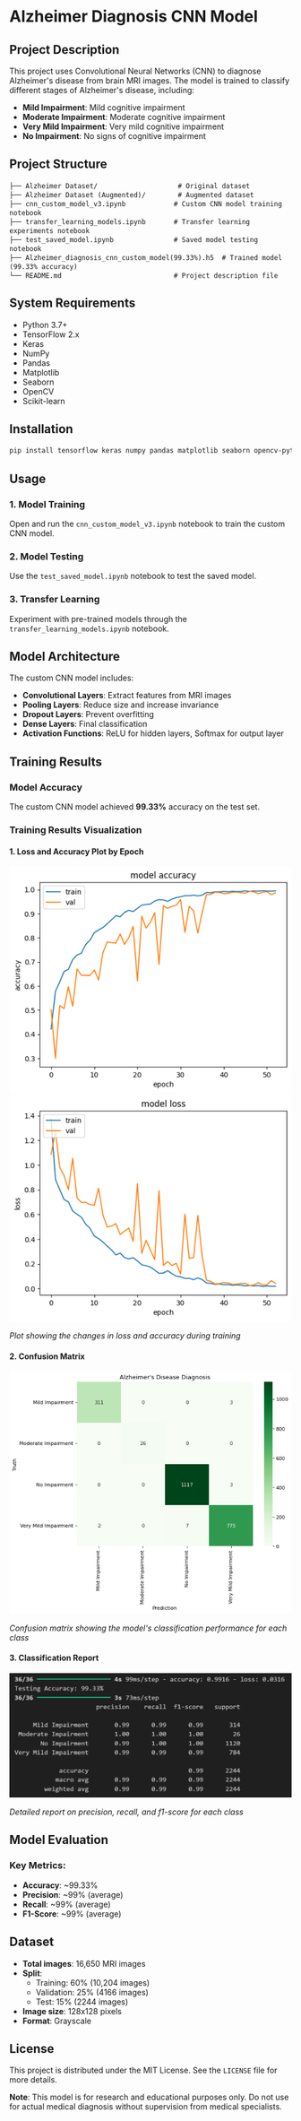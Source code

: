 # Alzheimer Diagnosis CNN Model

## Project Description

This project uses Convolutional Neural Networks (CNN) to diagnose Alzheimer's disease from brain MRI images. The model is trained to classify different stages of Alzheimer's disease, including:

- **Mild Impairment**: Mild cognitive impairment
- **Moderate Impairment**: Moderate cognitive impairment
- **Very Mild Impairment**: Very mild cognitive impairment
- **No Impairment**: No signs of cognitive impairment

## Project Structure

```
├── Alzheimer Dataset/                    # Original dataset
├── Alzheimer Dataset (Augmented)/        # Augmented dataset
├── cnn_custom_model_v3.ipynb            # Custom CNN model training notebook
├── transfer_learning_models.ipynb       # Transfer learning experiments notebook
├── test_saved_model.ipynb               # Saved model testing notebook
├── Alzheimer_diagnosis_cnn_custom_model(99.33%).h5  # Trained model (99.33% accuracy)
└── README.md                            # Project description file
```

## System Requirements

- Python 3.7+
- TensorFlow 2.x
- Keras
- NumPy
- Pandas
- Matplotlib
- Seaborn
- OpenCV
- Scikit-learn

## Installation

```bash
pip install tensorflow keras numpy pandas matplotlib seaborn opencv-python scikit-learn
```

## Usage

### 1. Model Training

Open and run the `cnn_custom_model_v3.ipynb` notebook to train the custom CNN model.

### 2. Model Testing

Use the `test_saved_model.ipynb` notebook to test the saved model.

### 3. Transfer Learning

Experiment with pre-trained models through the `transfer_learning_models.ipynb` notebook.

## Model Architecture

The custom CNN model includes:

- **Convolutional Layers**: Extract features from MRI images
- **Pooling Layers**: Reduce size and increase invariance
- **Dropout Layers**: Prevent overfitting
- **Dense Layers**: Final classification
- **Activation Functions**: ReLU for hidden layers, Softmax for output layer

## Training Results

### Model Accuracy

The custom CNN model achieved **99.33%** accuracy on the test set.

### Training Results Visualization

<!-- Insert training result images here -->

#### 1. Loss and Accuracy Plot by Epoch

![Model Accuracy](images/accuracy.png)
![Model Loss](images/loss.png)

*Plot showing the changes in loss and accuracy during training*

#### 2. Confusion Matrix

![Confusion Matrix](images/confusion_matrix.png)

*Confusion matrix showing the model's classification performance for each class*

#### 3. Classification Report

![Classification Report](images/classification_report.png)

*Detailed report on precision, recall, and f1-score for each class*

## Model Evaluation

### Key Metrics:

- **Accuracy**: ~99.33%
- **Precision**: ~99% (average)
- **Recall**: ~99% (average)
- **F1-Score**: ~99% (average)

## Dataset

- **Total images**: 16,650 MRI images
- **Split**: 
  - Training: 60% (10,204 images)
  - Validation: 25% (4166 images)
  - Test: 15% (2244 images)
- **Image size**: 128x128 pixels
- **Format**: Grayscale

## License

This project is distributed under the MIT License. See the `LICENSE` file for more details.

**Note**: This model is for research and educational purposes only. Do not use for actual medical diagnosis without supervision from medical specialists.